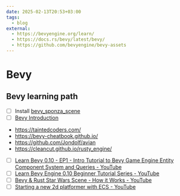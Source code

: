 ```yaml
---
date: 2025-02-13T20:53+03:00
tags:
  - blog
external:
  - https://bevyengine.org/learn/
  - https://docs.rs/bevy/latest/bevy/
  - https://github.com/bevyengine/bevy-assets
---
```


# Bevy

## Bevy learning path

- [ ] Install [bevy_sponza_scene](https://github.com/DGriffin91/bevy_sponza_scene)
- [ ] [Bevy Introduction](https://bevyengine.org/learn/quick-start/introduction/)

- https://taintedcoders.com/
- https://bevy-cheatbook.github.io/
- https://github.com/Jondolf/avian
- https://cleancut.github.io/rusty_engine/

- [ ] [Learn Bevy 0.10 - EP1 - Intro Tutorial to Bevy Game Engine Entity Component System and Queries - YouTube](https://www.youtube.com/watch?v=TQt-v_bFdao&list=PLVnntJRoP85JHGX7rGDu6LaF3fmDDbqyd)
- [ ] [Learn Bevy Engine 0.10 Beginner Tutorial Series - YouTube](https://www.youtube.com/playlist?list=PLVnntJRoP85JHGX7rGDu6LaF3fmDDbqyd)
- [ ] [Bevy & Rust Star Wars Scene - How it Works - YouTube](https://www.youtube.com/watch?v=jnyOkcn0_KI)
- [ ] [Starting a new 2d platformer with ECS - YouTube](https://www.youtube.com/watch?v=gjeEYntkvoY)
